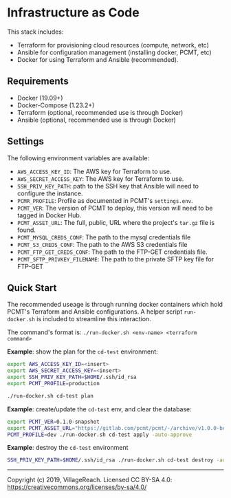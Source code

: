 # Infrastructure as Code

This stack includes:
- Terraform for provisioning cloud resources (compute, network, etc)
- Ansible for configuration management (installing docker, PCMT, etc)
- Docker for using Terraform and Ansible (recommended).

## Requirements

- Docker (19.09+)
- Docker-Compose (1.23.2+)
- Terraform (optional, recommended use is through Docker)
- Ansible (optional, recommended use is through Docker)

## Settings

The following environment variables are available:

- `AWS_ACCESS_KEY_ID`: The AWS key for Terraform to use.
- `AWS_SECRET_ACCESS_KEY`: The AWS key for Terraform to use.
- `SSH_PRIV_KEY_PATH`: path to the SSH key that Ansible will need to configure
  the instance.
- `PCMR_PROFILE`: Profile as documented in PCMT's `settings.env`.
- `PCMT_VER`: The version of PCMT to deploy, this version will need to be
  tagged in Docker Hub.
- `PCMT_ASSET_URL`: The full, public, URL where the project's `tar.gz` file
  is found.
- `PCMT_MYSQL_CREDS_CONF`: The path to the mysql credentials file
- `PCMT_S3_CREDS_CONF`: The path to the AWS S3 credentials file
- `PCMT_FTP_GET_CREDS_CONF`: The path to the FTP-GET credentials file.
- `PCMT_SFTP_PRIVKEY_FILENAME`: The path to the private SFTP key file for 
  FTP-GET


## Quick Start

The recommended useage is through running docker containers which hold PCMT's
Terraform and Ansible configurations.  A helper script `run-docker.sh` is
included to streamline this interaction.

The command's format is: `./run-docker.sh <env-name> <terraform command>`

__Example__: show the plan for the `cd-test` environment:
```bash
export AWS_ACCESS_KEY_ID=<insert>
export AWS_SECRET_ACCESS_KEY=<insert>
export SSH_PRIV_KEY_PATH=$HOME/.ssh/id_rsa
export PCMT_PROFILE=production

./run-docker.sh cd-test plan
```

__Example__: create/update the `cd-test` env, and clear the database:

```bash
export PCMT_VER=0.1.0-snapshot
export PCMT_ASSET_URL="https://gitlab.com/pcmt/pcmt/-/archive/v1.0.0-beta2/pcmt-v1.0.0-beta2.tar.gz"
PCMT_PROFILE=dev ./run-docker.sh cd-test apply -auto-approve
```

__Example__: destroy the `cd-test` environment

```bash
SSH_PRIV_KEY_PATH=$HOME/.ssh/id_rsa ./run-docker.sh cd-test destroy -auto-approve
```

---
Copyright (c) 2019, VillageReach.  Licensed CC BY-SA 4.0:  https://creativecommons.org/licenses/by-sa/4.0/
